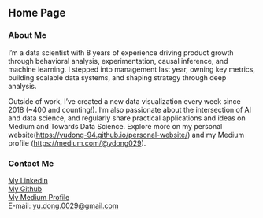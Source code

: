<head>
<!-- Google tag (gtag.js) -->
<script async src="https://www.googletagmanager.com/gtag/js?id=G-HYNJ6LL1M6"></script>
<script>
  window.dataLayer = window.dataLayer || [];
  function gtag(){dataLayer.push(arguments);}
  gtag('js', new Date());

  gtag('config', 'G-HYNJ6LL1M6');
</script>
</head>

## Home Page

### About Me

I’m a data scientist with 8 years of experience driving product growth through behavioral analysis, experimentation, causal inference, and machine learning. I stepped into management last year, owning key metrics, building scalable data systems, and shaping strategy through deep analysis.

Outside of work, I’ve created a new data visualization every week since 2018 (~400 and counting!). I’m also passionate about the intersection of AI and data science, and regularly share practical applications and ideas on Medium and Towards Data Science. Explore more on my personal website(https://yudong-94.github.io/personal-website/) and my Medium profile (https://medium.com/@ydong029).


### Contact Me    

[My LinkedIn](https://www.linkedin.com/in/yudong1994/)  
[My Github](https://github.com/yudong-94)  
[My Medium Profile](https://medium.com/@ydong029)  
E-mail: yu.dong.0029@gmail.com
